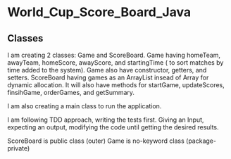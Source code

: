 # World_Cup_Score_Board_Java

## Classes

I am creating 2 classes: Game and ScoreBoard.
Game having homeTeam, awayTeam, homeScore, awayScore, and startingTime ( to sort matches by time added to the system). Game also have constructor, getters, and setters.
ScoreBoard having games as an ArrayList insead of Array for dynamic allocation. It will also have methods for startGame, updateScores, finsihGame, orderGames, and getSummary.

I am also creating a main class to run the application.

I am following TDD approach, writing the tests first. Giving an Input, expecting an output, modifying the code until getting the desired results.


ScoreBoard is public class (outer)
Game is no-keyword class (package-private)